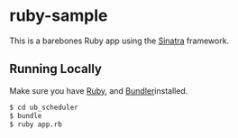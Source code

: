 # ruby-sample

This is a barebones Ruby app using the [Sinatra](http://www.sinatrarb.com) framework.

## Running Locally

Make sure you have [Ruby](https://www.ruby-lang.org), and [Bundler](http://bundler.io)installed.

```sh
$ cd ub_scheduler
$ bundle
$ ruby app.rb
```
